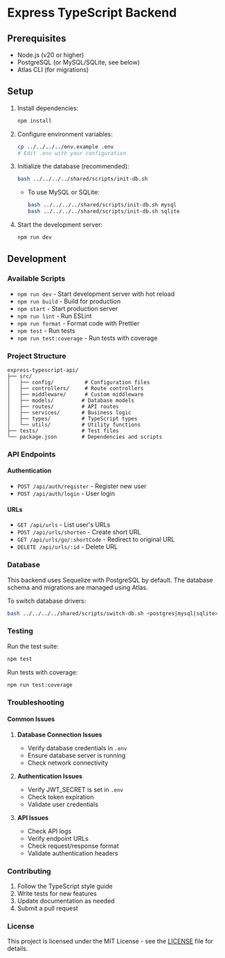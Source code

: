 # Express TypeScript Backend

## Prerequisites

- Node.js (v20 or higher)
- PostgreSQL (or MySQL/SQLite, see below)
- Atlas CLI (for migrations)

## Setup

1. Install dependencies:
   ```bash
   npm install
   ```

2. Configure environment variables:
   ```bash
   cp ../../../../env.example .env
   # Edit .env with your configuration
   ```

3. Initialize the database (recommended):
   ```bash
   bash ../../../../shared/scripts/init-db.sh
   ```
   - To use MySQL or SQLite:
     ```bash
     bash ../../../../shared/scripts/init-db.sh mysql
     bash ../../../../shared/scripts/init-db.sh sqlite
     ```

4. Start the development server:
   ```bash
   npm run dev
   ```

## Development

### Available Scripts

- `npm run dev` - Start development server with hot reload
- `npm run build` - Build for production
- `npm start` - Start production server
- `npm run lint` - Run ESLint
- `npm run format` - Format code with Prettier
- `npm test` - Run tests
- `npm run test:coverage` - Run tests with coverage

### Project Structure

```
express-typescript-api/
├── src/
│   ├── config/          # Configuration files
│   ├── controllers/     # Route controllers
│   ├── middleware/      # Custom middleware
│   ├── models/         # Database models
│   ├── routes/         # API routes
│   ├── services/       # Business logic
│   ├── types/          # TypeScript types
│   └── utils/          # Utility functions
├── tests/              # Test files
└── package.json        # Dependencies and scripts
```

### API Endpoints

#### Authentication
- `POST /api/auth/register` - Register new user
- `POST /api/auth/login` - User login

#### URLs
- `GET /api/urls` - List user's URLs
- `POST /api/urls/shorten` - Create short URL
- `GET /api/urls/go/:shortCode` - Redirect to original URL
- `DELETE /api/urls/:id` - Delete URL

### Database

This backend uses Sequelize with PostgreSQL by default. The database schema and migrations are managed using Atlas.

To switch database drivers:
```bash
bash ../../../../shared/scripts/switch-db.sh <postgres|mysql|sqlite>
```

### Testing

Run the test suite:
```bash
npm test
```

Run tests with coverage:
```bash
npm run test:coverage
```

### Troubleshooting

#### Common Issues

1. **Database Connection Issues**
   - Verify database credentials in `.env`
   - Ensure database server is running
   - Check network connectivity

2. **Authentication Issues**
   - Verify JWT_SECRET is set in `.env`
   - Check token expiration
   - Validate user credentials

3. **API Issues**
   - Check API logs
   - Verify endpoint URLs
   - Check request/response format
   - Validate authentication headers

### Contributing

1. Follow the TypeScript style guide
2. Write tests for new features
3. Update documentation as needed
4. Submit a pull request

### License

This project is licensed under the MIT License - see the [LICENSE](../../../../LICENSE) file for details. 